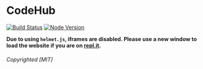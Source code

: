 # CodeHub
[![Build Status](https://travis-ci.com/MiguelCodes/CodeHub.svg?branch=master)](https://travis-ci.com/MiguelCodes/CodeHub)
[![Node Version](https://img.shields.io/badge/Node-12%20or%20higher-green)](https://nodejs.org/docs/latest-v12.x/api)

**Due to using `helmet.js`, iframes are disabled. Please use a new window to load the website if you are on [repl.it](https://repl.it).**

###### *Copyrighted [MIT]*
